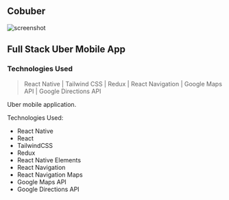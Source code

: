 ## Cobuber

![screenshot](https://i.imgur.com/n8k002j.png)

## Full Stack Uber Mobile App
### Technologies Used
> React Native | Tailwind CSS | Redux | React Navigation | Google Maps API | Google Directions API

Uber mobile application.

Technologies Used:

- React Native
- React
- TailwindCSS
- Redux
- React Native Elements
- React Navigation
- React Navigation Maps
- Google Maps API
- Google Directions API